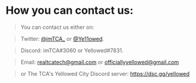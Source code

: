 # How you can contact us:

> You can contact us either on:

> Twitter: [@imTCA_](https://twitter.com/imTCA_) or [@Ye11owed](https://twitter.com/Ye11owed).

> Discord: imTCA#3060 or Yellowed#7831.

> Email: [realtcatech@gmail.com](mailto:realtcatech@gmail.com) or [officiallyyellowed@gmail.com](mailto:officiallyyellowed@gmail.com)

> or The TCA's Yellowed City Discord server: https://dsc.gg/yellowed

